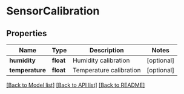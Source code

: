 # SensorCalibration

## Properties
Name | Type | Description | Notes
------------ | ------------- | ------------- | -------------
**humidity** | **float** | Humidity calibration | [optional] 
**temperature** | **float** | Temperature calibration | [optional] 

[[Back to Model list]](../README.md#documentation-for-models) [[Back to API list]](../README.md#documentation-for-api-endpoints) [[Back to README]](../README.md)

